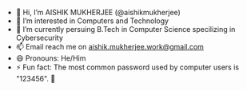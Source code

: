 - 👋 Hi, I’m AISHIK MUKHERJEE (@aishikmukherjee) 
- 👀 I’m interested in Computers and Technology
- 🌱 I’m currently persuing B.Tech in Computer Science specilizing in Cybersecurity
- 📫 Email reach me on aishik.mukherjee.work@gmail.com
- 😄 Pronouns: He/Him
- ⚡ Fun fact: The most common password used by computer users is "123456". 🤫

<!---
aishikmukherjee/aishikmukherjee is a ✨ special ✨ repository because its `README.md` (this file) appears on your GitHub profile.
You can click the Preview link to take a look at your changes.
--->
